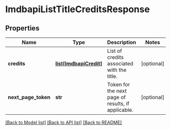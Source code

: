 # ImdbapiListTitleCreditsResponse

## Properties
Name | Type | Description | Notes
------------ | ------------- | ------------- | -------------
**credits** | [**list[ImdbapiCredit]**](ImdbapiCredit.md) | List of credits associated with the title. | [optional] 
**next_page_token** | **str** | Token for the next page of results, if applicable. | [optional] 

[[Back to Model list]](../README.md#documentation-for-models) [[Back to API list]](../README.md#documentation-for-api-endpoints) [[Back to README]](../README.md)


